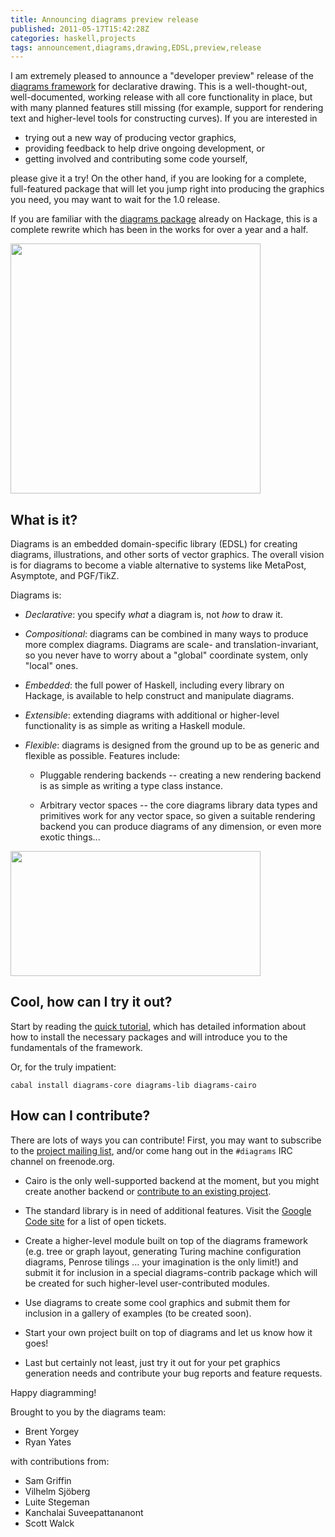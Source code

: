 ```yaml
---
title: Announcing diagrams preview release
published: 2011-05-17T15:42:28Z
categories: haskell,projects
tags: announcement,diagrams,drawing,EDSL,preview,release
---
```


<p>I am extremely pleased to announce a &quot;developer preview&quot; release of the <a href="http://projects.haskell.org/diagrams/">diagrams framework</a> for declarative drawing. This is a well-thought-out, well-documented, working release with all core functionality in place, but with many planned features still missing (for example, support for rendering text and higher-level tools for constructing curves). If you are interested in</p>
<ul>
<li>trying out a new way of producing vector graphics,</li>
<li>providing feedback to help drive ongoing development, or</li>
<li>getting involved and contributing some code yourself,</li>
</ul>
<p>please give it a try! On the other hand, if you are looking for a complete, full-featured package that will let you jump right into producing the graphics you need, you may want to wait for the 1.0 release.</p>
<p>If you are familiar with the <a href="http://hackage.haskell.org/package/diagrams">diagrams package</a> already on Hackage, this is a complete rewrite which has been in the works for over a year and a half.</p>

<a href="http://byorgey.files.wordpress.com/2011/05/fractal.png"><img src="http://byorgey.files.wordpress.com/2011/05/fractal.png" alt="" title="Fractal" width="400" height="400" class="aligncenter size-full wp-image-588" /></a>
<h2 id="what-is-it">What is it?</h2>
<p>Diagrams is an embedded domain-specific library (EDSL) for creating diagrams, illustrations, and other sorts of vector graphics. The overall vision is for diagrams to become a viable alternative to systems like MetaPost, Asymptote, and PGF/TikZ.</p>
<p>Diagrams is:</p>
<ul>
<li><p><em>Declarative</em>: you specify <em>what</em> a diagram is, not <em>how</em> to draw it.</p></li>
<li><p><em>Compositional</em>: diagrams can be combined in many ways to produce more complex diagrams. Diagrams are scale- and translation-invariant, so you never have to worry about a &quot;global&quot; coordinate system, only &quot;local&quot; ones.</p></li>
<li><p><em>Embedded</em>: the full power of Haskell, including every library on Hackage, is available to help construct and manipulate diagrams.</p></li>
<li><p><em>Extensible</em>: extending diagrams with additional or higher-level functionality is as simple as writing a Haskell module.</p></li>
<li><p><em>Flexible</em>: diagrams is designed from the ground up to be as generic and flexible as possible. Features include:</p>
<ul>
<li><p>Pluggable rendering backends -- creating a new rendering backend is as simple as writing a type class instance.</p></li>
<li><p>Arbitrary vector spaces -- the core diagrams library data types and primitives work for any vector space, so given a suitable rendering backend you can produce diagrams of any dimension, or even more exotic things...</p></li>
</ul></li>
</ul>

<a href="http://byorgey.files.wordpress.com/2011/05/paradox1.png"><img src="http://byorgey.files.wordpress.com/2011/05/paradox1.png" alt="" title="paradox" width="400" height="200" class="aligncenter size-full wp-image-592" /></a>
<h2 id="cool-how-can-i-try-it-out">Cool, how can I try it out?</h2>
<p>Start by reading the <a href="http://projects.haskell.org/diagrams/tutorial/DiagramsTutorial.html">quick tutorial</a>, which has detailed information about how to install the necessary packages and will introduce you to the fundamentals of the framework.</p>
<p>Or, for the truly impatient:</p>
<pre><code>cabal install diagrams-core diagrams-lib diagrams-cairo
</code></pre>
<h2 id="how-can-i-contribute">How can I contribute?</h2>
<p>There are lots of ways you can contribute! First, you may want to subscribe to the <a href="http://groups.google.com/group/diagrams-discuss">project mailing list</a>, and/or come hang out in the <code>#diagrams</code> IRC channel on freenode.org.</p>
<ul>
<li><p>Cairo is the only well-supported backend at the moment, but you might create another backend or <a href="http://code.google.com/p/diagrams/wiki/BackendProjects">contribute to an existing project</a>.</p></li>
<li><p>The standard library is in need of additional features. Visit the <a href="http://code.google.com/p/diagrams/">Google Code site</a> for a list of open tickets.</p></li>
<li><p>Create a higher-level module built on top of the diagrams framework (e.g. tree or graph layout, generating Turing machine configuration diagrams, Penrose tilings ... your imagination is the only limit!) and submit it for inclusion in a special diagrams-contrib package which will be created for such higher-level user-contributed modules.</p></li>
<li><p>Use diagrams to create some cool graphics and submit them for inclusion in a gallery of examples (to be created soon).</p></li>
<li><p>Start your own project built on top of diagrams and let us know how it goes!</p></li>
<li><p>Last but certainly not least, just try it out for your pet graphics generation needs and contribute your bug reports and feature requests.</p></li>
</ul>
<p>Happy diagramming!</p>
<p>Brought to you by the diagrams team:</p>
<ul>
<li>Brent Yorgey</li>
<li>Ryan Yates</li>
</ul>
<p>with contributions from:</p>
<ul>
<li>Sam Griffin</li>
<li>Vilhelm Sjöberg</li>
<li>Luite Stegeman</li>
<li>Kanchalai Suveepattananont</li>
<li>Scott Walck</li>
</ul>


